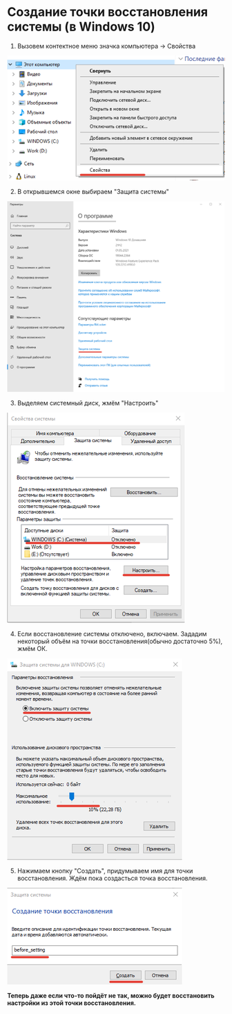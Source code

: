 # Создание точки восстановления системы (в Windows 10)

1. Вызовем контектное меню значка компьютера -> Свойства

![Создание точки восстановления](/images/restore_point/1_pc_properties.png "Создание точки восстановления")

2. В открывшемся окне выбираем "Защита системы"

![Создание точки восстановления](/images/restore_point/2_settings_window.png "Создание точки восстановления")

3. Выделяем системный диск, жмём "Настроить"

![Создание точки восстановления](/images/restore_point/3_restore_1.png  "Создание точки восстановления")

4. Если восстановление системы отключено, включаем. Зададим некоторый объём на точки восстановления(обычно достаточно 5%), жмём ОК.

![Создание точки восстановления](/images/restore_point/4_restore_enable.png   "Создание точки восстановления")

5. Нажимаем кнопку "Создать", придумываем имя для точки восстановления. Ждём пока создасться точка восстановления.

![Создание точки восстановления](/images/restore_point/6_create_restore_point.png    "Создание точки восстановления")

**Теперь даже если что-то пойдёт не так, можно будет восстановить настройки из этой точки восстановления.**
